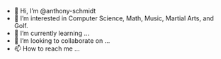 - 👋 Hi, I’m @anthony-schmidt
- 👀 I’m interested in Computer Science, Math, Music, Martial Arts, and Golf.
- 🌱 I’m currently learning ...
- 💞️ I’m looking to collaborate on ...
- 📫 How to reach me ...

<!---
anthony-schmidt/anthony-schmidt is a ✨ special ✨ repository because its `README.md` (this file) appears on your GitHub profile.
You can click the Preview link to take a look at your changes.
--->
